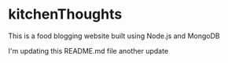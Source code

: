 # kitchenThoughts
This is a food blogging website built using Node.js and MongoDB

I'm updating this README.md file
another update
